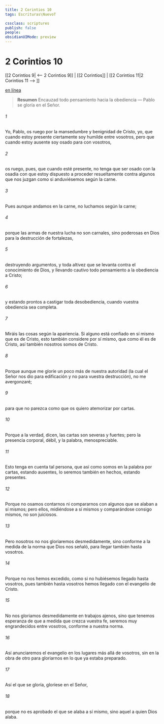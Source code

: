 ```yaml
---
title: 2 Corintios 10
tags: Escrituras\NuevoT

cssclass: scriptures
publish: false
people:
obsidianUIMode: preview
---
```


# 2 Corintios 10
[[2 Corintios 9| <-- 2 Corintios 9]] | [[2 Corintios]] | [[2 Corintios 11|2 Corintios 11 --> ]]

[en línea](https://churchofjesuschrist.org/study/scriptures/nt/2-cor/10?lang=spa)

> __Resumen__
Encauzad todo pensamiento hacia la obediencia — Pablo se gloría en el Señor.

###### 1 
Yo, Pablo, os ruego por la mansedumbre y benignidad de Cristo, yo, que cuando estoy presente ciertamente soy humilde entre vosotros, pero que cuando estoy ausente soy osado para con vosotros,

###### 2 
os ruego, pues, que cuando esté presente, no tenga que ser osado con la osadía con que estoy dispuesto a proceder resueltamente contra algunos que nos juzgan como si anduviésemos según la carne.

###### 3 
Pues aunque andamos en la carne, no luchamos según la carne;

###### 4 
porque las armas de nuestra lucha no son carnales, sino poderosas en Dios para la destrucción de fortalezas,

###### 5 
destruyendo argumentos, y toda altivez que se levanta contra el conocimiento de Dios, y llevando cautivo todo pensamiento a la obediencia a Cristo;

###### 6 
y estando prontos a castigar toda desobediencia, cuando vuestra obediencia sea completa.

###### 7 
Miráis las cosas según la apariencia. Si alguno está confiado en sí mismo que es de Cristo, esto también considere por sí mismo, que como él es de Cristo, así también nosotros somos de Cristo.

###### 8 
Porque aunque me gloríe un poco más de nuestra autoridad (la cual el Señor nos dio para edificación y no para vuestra destrucción), no me avergonzaré;

###### 9 
para que no parezca como que os quiero atemorizar por cartas.

###### 10 
Porque a la verdad, dicen, las cartas son severas y fuertes; pero la presencia corporal, débil, y la palabra, menospreciable.

###### 11 
Esto tenga en cuenta tal persona, que así como somos en la palabra por cartas, estando ausentes, lo seremos también en hechos, estando presentes.

###### 12 
Porque no osamos contarnos ni compararnos con algunos que se alaban a sí mismos; pero ellos, midiéndose a sí mismos y comparándose consigo mismos, no son juiciosos.

###### 13 
Pero nosotros no nos gloriaremos desmedidamente, sino conforme a la medida de la norma que Dios nos señaló, para llegar también hasta vosotros.

###### 14 
Porque no nos hemos excedido, como si no hubiésemos llegado hasta vosotros, pues también hasta vosotros hemos llegado con el evangelio de Cristo.

###### 15 
No nos gloriamos desmedidamente en trabajos ajenos, sino que tenemos esperanza de que a medida que crezca vuestra fe, seremos muy engrandecidos entre vosotros, conforme a nuestra norma.

###### 16 
Así anunciaremos el evangelio en los lugares más allá de vosotros, sin  en la obra de otro para gloriarnos en lo que ya estaba preparado.

###### 17 
Así el que se gloría, gloríese en el Señor,

###### 18 
porque no es aprobado el que se alaba a sí mismo, sino aquel a quien Dios alaba.

